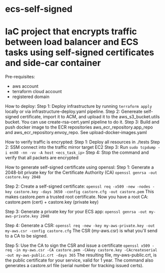 # ecs-self-signed

IaC project that encrypts traffic between load balancer and ECS tasks using self-signed certificates and side-car container 
=====================================

Pre-requisites:
- aws account
- terraform cloud account
- registered domain

How to deploy:
Step 1: Deploy infrastructure by running `terraform apply` locally or via infrastructure-deploy.yaml pipeline.
Step 2: Genereate self-signed certificate, import it to ACM, and upload it to the aws_s3_bucket.utils bucket. You can use create-rsa-cert.yaml pipeline to do it.
Step 3: Build and push docker image to the ECR repositories aws_ecr_repository.app_repo and aws_ecr_repository.envoy_repo. See upload-docker-images.yaml

How to verify traffic is encrypted:
Step 1: Deploy all resources in ./tests
Step 2: SSM connect into the traffic mirror target EC2
Step 3: Run `sudo tcpdump -i enX0 -nn -vv -A host <ecs_task_ip>`
Step 4: Stop the command and verify that all packets are encrypted


How to generate self-signed certificate using openssl:
Step 1: Generate a 2048-bit private key for the Certificate Authority (CA)
    `openssl genrsa -out castore.key 2048`

Step 2: Create a self-signed certificate:
    `openssl req -x509 -new -nodes -key castore.key -days 3650 -config castore.cfg -out castore.pem`
    This makes castore.pem a trusted root certificate. Now you have a root CA: castore.pem (cert) + castore.key (private key)

Step 3: Generate a  private key for your ECS app:
    `openssl genrsa -out my-aws-private.key 2048`

Step 4: Generate a CSR:
    `openssl req -new -key my-aws-private.key -out my-aws.csr -config castore.cfg`
    The CSR (my-aws.csr) is what you'll send to a CA to be signed.

Step 5: Use the CA to sign the CSR and issue a certificate
    `openssl x509 -req -in my-aws.csr -CA castore.pem -CAkey castore.key -CAcreateserial  -out my-aws-public.crt -days 365`
    The resulting file, my-aws-public.crt, is the public certificate for your service, valid for 1 year. The command also generates a castore.srl file (serial number for tracking issued certs).
